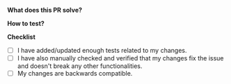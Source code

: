 **What does this PR solve?**
<!--- A clear and concise description of what this PR is trying to solve. If applicable, add screenshots to help explain your problem and solution. --->

**How to test?**
<!--- Please explain, how do we test and verify the changes made by this PR. What was the behavior before and what is the behavior now after the changes. --->

**Checklist**

- [ ] I have added/updated enough tests related to my changes.
- [ ] I have also manually checked and verified that my changes fix the issue and doesn't break any other functionalities.
- [ ] My changes are backwards compatible.
